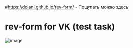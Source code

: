#https://dolanl.github.io/rev-form/ - Пощупать можно здесь

# rev-form for VK (test task) 
![image](https://github.com/DolanL/rev-form/assets/32385280/d401facc-f935-4129-8a2c-34498a8e5130)

